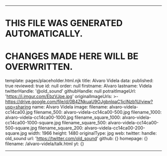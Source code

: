 ----

# THIS FILE WAS GENERATED AUTOMATICALLY.
# CHANGES MADE HERE WILL BE OVERWRITTEN.

template: pages/placeholder.html.njk
title: Alvaro Videla
data:
  published: true
  reviewed: true
  id: null
  order: null
  firstname: Alvaro
  lastname: Videla
  twitterHandle: '@old_sound'
  githubHandle: null
  potraitImageUrl: 'https://i.imgur.com/EbzVJpe.jpg'
  originalImageUrls: >-
    https://drive.google.com/file/d/0B4ZNkuaU9OJgbnlqaC1iclNzb1U/view?usp=sharing
  name: Alvaro Videla
  image:
    filename: alvaro-videla-cc14ca00.jpg
    filename_500: alvaro-videla-cc14ca00-500.jpg
    filename_1000: alvaro-videla-cc14ca00-1000.jpg
    filename_square_1000: alvaro-videla-cc14ca00-1000-square.jpg
    filename_square_500: alvaro-videla-cc14ca00-500-square.jpg
    filename_square_200: alvaro-videla-cc14ca00-200-square.jpg
    width: 1966
    height: 1480
    originalType: jpg
  web:
    twitter:
      handle: old_sound
      url: 'https://twitter.com/old_sound'
    github: {}
    homepage: {}
filename: /alvaro-videla/talk.html
yt: {}

----

 